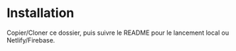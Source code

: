 # Installation

Copier/Cloner ce dossier, puis suivre le README pour le lancement local ou Netlify/Firebase.